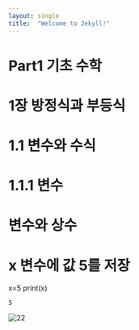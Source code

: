 ```yaml
---
layout: single
title:  "Welcome to Jekyll!"
---
```



# Part1 기초 수학
# 1장 방정식과 부등식
# 1.1 변수와 수식
# 1.1.1 변수
# 변수와 상수


# x 변수에 값 5를 저장
x=5
print(x)


    5

![22](C:\Users\1\Documents\YUNSUNGWOONG.github.io\images\2021-01-13-first\22.png)
